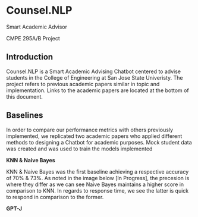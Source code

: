 # Counsel.NLP

Smart Academic Advisor 

CMPE 295A/B Project

## Introduction
Counsel.NLP is a Smart Academic Advising Chatbot centered to advise students in the College of Engineering at San Jose State Univeristy. The project refers to previous academic papers similar in topic and implementation. Links to the academic papers are located at the bottom of this document.

## Baselines
In order to compare our performance metrics with others previously implemented, we replicated two academic papers who applied different methods to designing a Chatbot for academic purposes. Mock student data was created and was used to train the models implemented

**KNN & Naive Bayes**

KNN & Naive Bayes was the first baseline achieving a respective accuracy of 70% & 73%. As noted in the image below [In Progress], the precesion is where they differ as we can see Naive Bayes maintains a higher score in comparison to KNN. In regards to response time, we see the latter is quick to respond in comparison to the former.

**GPT-J**
